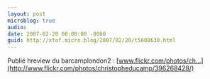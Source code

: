 ```yaml
---
layout: post
microblog: true
audio: 
date: 2007-02-20 00:00:00 -0000
guid: http://xtof.micro.blog/2007/02/20/t5600630.html
---
```

Publié hreview du barcamplondon2 : [www.flickr.com/photos/ch...](http://www.flickr.com/photos/christopheducamp/396268428/)
